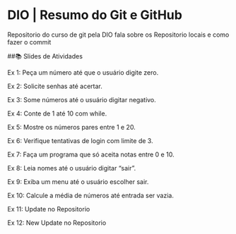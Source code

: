 # DIO | Resumo do Git e GitHub

Repositorio do curso de git pela DIO
fala sobre os Repositorio locais e como fazer o commit

##📚 Slides de Atividades

Ex 1: Peça um número até que o usuário digite zero.

Ex 2: Solicite senhas até acertar.

Ex 3: Some números até o usuário digitar negativo.

Ex 4: Conte de 1 até 10 com while.

Ex 5: Mostre os números pares entre 1 e 20.

Ex 6: Verifique tentativas de login com limite de 3.

Ex 7: Faça um programa que só aceita notas entre 0 e 10.

Ex 8: Leia nomes até o usuário digitar “sair”.

Ex 9: Exiba um menu até o usuário escolher sair.

Ex 10: Calcule a média de números até entrada ser vazia.

Ex 11: Update no Repositorio

Ex 12: New Update no Repositorio
